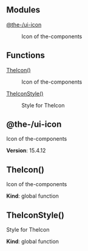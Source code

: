 <!--- Code generated by @the-/script-doc. DO NOT EDIT. -->

## Modules

<dl>
<dt><a href="#module_@the-/ui-icon">@the-/ui-icon</a></dt>
<dd><p>Icon of the-components</p>
</dd>
</dl>

## Functions

<dl>
<dt><a href="#TheIcon">TheIcon()</a></dt>
<dd><p>Icon of the-components</p>
</dd>
<dt><a href="#TheIconStyle">TheIconStyle()</a></dt>
<dd><p>Style for TheIcon</p>
</dd>
</dl>

<a name="module_@the-/ui-icon"></a>

## @the-/ui-icon
Icon of the-components

**Version**: 15.4.12  
<a name="TheIcon"></a>

## TheIcon()
Icon of the-components

**Kind**: global function  
<a name="TheIconStyle"></a>

## TheIconStyle()
Style for TheIcon

**Kind**: global function  
